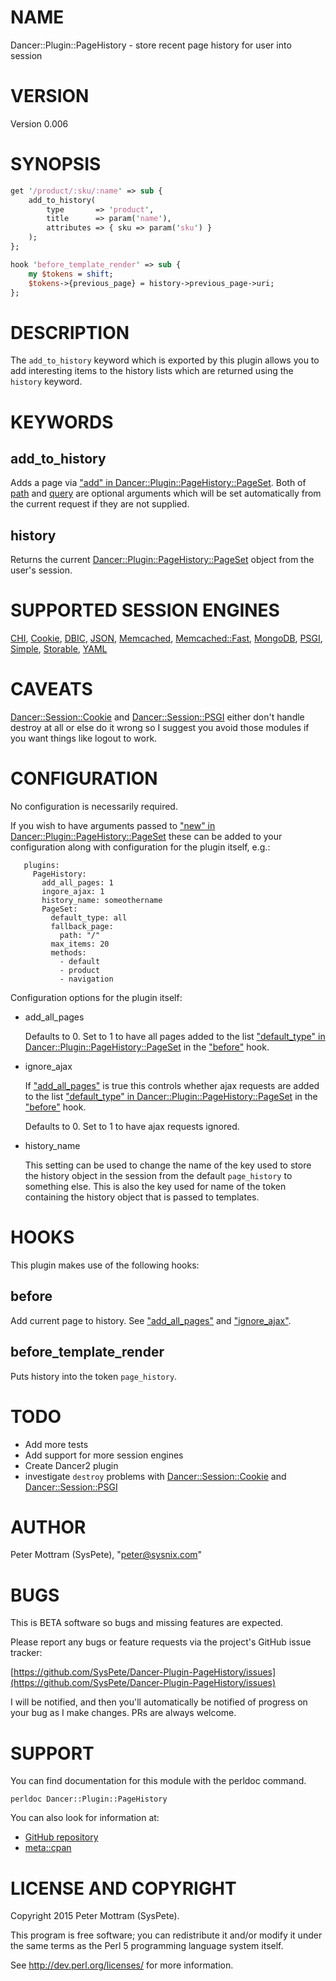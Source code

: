 # NAME

Dancer::Plugin::PageHistory - store recent page history for user into session

# VERSION

Version 0.006

# SYNOPSIS

```perl
get '/product/:sku/:name' => sub {
    add_to_history(
        type       => 'product',
        title      => param('name'),
        attributes => { sku => param('sku') }
    );
};

hook 'before_template_render' => sub {
    my $tokens = shift;
    $tokens->{previous_page} = history->previous_page->uri;
};
```

# DESCRIPTION

The `add_to_history` keyword which is exported by this plugin allows you to 
add interesting items to the history lists which are returned using the
`history` keyword.

# KEYWORDS

## add\_to\_history

Adds a page via ["add" in Dancer::Plugin::PageHistory::PageSet](https://metacpan.org/pod/Dancer::Plugin::PageHistory::PageSet#add). Both of
[path](https://metacpan.org/pod/Dancer::Plugin::PageHistory::Page#path) and
[query](https://metacpan.org/pod/Dancer::Plugin::PageHistory::Page#query) are optional arguments
which will be set automatically from the current request if they are not
supplied.

## history

Returns the current [Dancer::Plugin::PageHistory::PageSet](https://metacpan.org/pod/Dancer::Plugin::PageHistory::PageSet) object from the
user's session.

# SUPPORTED SESSION ENGINES

[CHI](https://metacpan.org/pod/Dancer::Session::CHI),
[Cookie](https://metacpan.org/pod/Dancer::Session::Cookie), 
[DBIC](https://metacpan.org/pod/Dancer::Session::DBIC),
[JSON](https://metacpan.org/pod/Dancer::Session::JSON),
[Memcached](https://metacpan.org/pod/Dancer::Session::Memcached),
[Memcached::Fast](https://metacpan.org/pod/Dancer::Session::Memcached::Fast),
[MongoDB](https://metacpan.org/pod/Dancer::Session::MongoDB),
[PSGI](https://metacpan.org/pod/Dancer::Session::PSGI),
[Simple](https://metacpan.org/pod/Dancer::Session::Simple),
[Storable](https://metacpan.org/pod/Dancer::Session::Storable),
[YAML](https://metacpan.org/pod/Dancer::Session::YAML)

# CAVEATS

[Dancer::Session::Cookie](https://metacpan.org/pod/Dancer::Session::Cookie) and [Dancer::Session::PSGI](https://metacpan.org/pod/Dancer::Session::PSGI) either don't handle
destroy at all or else do it wrong so I suggest you avoid those modules if
you want things like logout to work.

# CONFIGURATION

No configuration is necessarily required.

If you wish to have arguments passed to
["new" in Dancer::Plugin::PageHistory::PageSet](https://metacpan.org/pod/Dancer::Plugin::PageHistory::PageSet#new) these can be added to your
configuration along with configuration for the plugin itself, e.g.:

```
   plugins:
     PageHistory:
       add_all_pages: 1
       ingore_ajax: 1 
       history_name: someothername
       PageSet:
         default_type: all
         fallback_page:
           path: "/"
         max_items: 20
         methods:
           - default
           - product
           - navigation

```

Configuration options for the plugin itself:

- add\_all\_pages

    Defaults to 0. Set to 1 to have all pages added to the list
    ["default\_type" in Dancer::Plugin::PageHistory::PageSet](https://metacpan.org/pod/Dancer::Plugin::PageHistory::PageSet#default_type) in the ["before"](#before) hook.

- ignore\_ajax

    If ["add\_all\_pages"](#add_all_pages) is true this controls whether ajax requests are added to
    the list ["default\_type" in Dancer::Plugin::PageHistory::PageSet](https://metacpan.org/pod/Dancer::Plugin::PageHistory::PageSet#default_type) in the
    ["before"](#before) hook.

    Defaults to 0. Set to 1 to have ajax requests ignored.

- history\_name

    This setting can be used to change the name of the key used to store
    the history object in the session from the default `page_history` to
    something else. This is also the key used for name of the token
    containing the history object that is passed to templates.

# HOOKS

This plugin makes use of the following hooks:

## before

Add current page to history. See ["add\_all\_pages"](#add_all_pages) and ["ignore\_ajax"](#ignore_ajax).

## before\_template\_render

Puts history into the token `page_history`.

# TODO

- Add more tests
- Add support for more session engines
- Create Dancer2 plugin
- investigate `destroy` problems with [Dancer::Session::Cookie](https://metacpan.org/pod/Dancer::Session::Cookie)
and [Dancer::Session::PSGI](https://metacpan.org/pod/Dancer::Session::PSGI)

# AUTHOR

Peter Mottram (SysPete), "peter@sysnix.com"

# BUGS

This is BETA software so bugs and missing features are expected.

Please report any bugs or feature requests via the project's GitHub
issue tracker:

[https://github.com/SysPete/Dancer-Plugin-PageHistory/issues](https://github.com/SysPete/Dancer-Plugin-PageHistory/issues)

I will be notified, and then you'll automatically be notified of
progress on your bug as I make changes. PRs are always welcome.

# SUPPORT

You can find documentation for this module with the perldoc command.

```
perldoc Dancer::Plugin::PageHistory
```

You can also look for information at:

- [GitHub repository](https://github.com/SysPete/Dancer-Plugin-PageHistory)
- [meta::cpan](https://metacpan.org/pod/Dancer::Plugin::PageHistory)

# LICENSE AND COPYRIGHT

Copyright 2015 Peter Mottram (SysPete).

This program is free software; you can redistribute it and/or modify
it under the same terms as the Perl 5 programming language system itself.

See http://dev.perl.org/licenses/ for more information.
